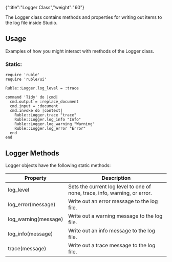 {"title":"Logger Class","weight":"60"}

The Logger class contains methods and properties for writing out items to the log file inside Studio.

## Usage

Examples of how you might interact with methods of the Logger class.

### Static:

```
require 'ruble'
require 'ruble/ui'

Ruble::Logger.log_level = :trace

command 'Tidy' do |cmd|
  cmd.output = :replace_document
  cmd.input = :document
  cmd.invoke do |context|
    Ruble::Logger.trace "trace"
    Ruble::Logger.log_info "Info"
    Ruble::Logger.log_warning "Warning"
    Ruble::Logger.log_error "Error"
  end
end
```

## Logger Methods

Logger objects have the following static methods:

| Property | Description |
| --- | --- |
| log\_level | Sets the current log level to one of none, trace, info, warning, or error. |
| log\_error(message) | Write out an error message to the log file. |
| log\_warning(message) | Write out a warning message to the log file. |
| log\_info(message) | Write out an info message to the log file. |
| trace(message) | Write out a trace message to the log file. |
